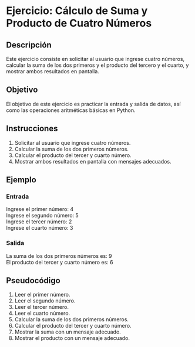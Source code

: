 # Ejercicio: Cálculo de Suma y Producto de Cuatro Números

## Descripción

Este ejercicio consiste en solicitar al usuario que ingrese cuatro números, calcular la suma de los dos primeros y el producto del tercero y el cuarto, y mostrar ambos resultados en pantalla.

## Objetivo

El objetivo de este ejercicio es practicar la entrada y salida de datos, así como las operaciones aritméticas básicas en Python.

## Instrucciones

1. Solicitar al usuario que ingrese cuatro números.
2. Calcular la suma de los dos primeros números.
3. Calcular el producto del tercer y cuarto número.
4. Mostrar ambos resultados en pantalla con mensajes adecuados.

## Ejemplo

### Entrada

Ingrese el primer número: 4 <br>
Ingrese el segundo número: 5 <br>
Ingrese el tercer número: 2 <br>
Ingrese el cuarto número: 3 <br>

### Salida

La suma de los dos primeros números es: 9 <br>
El producto del tercer y cuarto número es: 6 <br>

## Pseudocódigo

1. Leer el primer número.
2. Leer el segundo número.
3. Leer el tercer número.
4. Leer el cuarto número.
5. Calcular la suma de los dos primeros números.
6. Calcular el producto del tercer y cuarto número.
7. Mostrar la suma con un mensaje adecuado.
8. Mostrar el producto con un mensaje adecuado.
